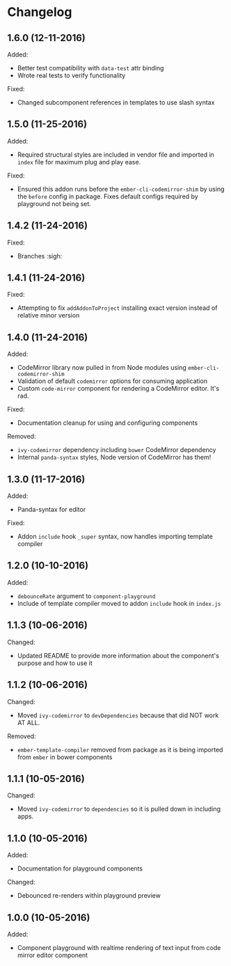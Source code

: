 # Changelog

## 1.6.0 (12-11-2016)
Added:
- Better test compatibility with `data-test` attr binding
- Wrote real tests to verify functionality

Fixed:
- Changed subcomponent references in templates to use slash syntax

## 1.5.0 (11-25-2016)
Added:
- Required structural styles are included in vendor file and imported in `index` file for maximum plug and play ease.

Fixed:
- Ensured this addon runs before the `ember-cli-codemirror-shim` by using the `before` config in package. Fixes default configs required by playground not being set.

## 1.4.2 (11-24-2016)
Fixed:
- Branches :sigh:

## 1.4.1 (11-24-2016)
Fixed:
- Attempting to fix `addAddonToProject` installing exact version instead of relative minor version

## 1.4.0 (11-24-2016)
Added:
- CodeMirror library now pulled in from Node modules using `ember-cli-codemirror-shim`
- Validation of default `codemirror` options for consuming application
- Custom `code-mirror` component for rendering a CodeMirror editor. It's rad.

Fixed:
- Documentation cleanup for using and configuring components

Removed:
- `ivy-codemirror` dependency including `bower` CodeMirror dependency
- Internal `panda-syntax` styles, Node version of CodeMirror has them!

## 1.3.0 (11-17-2016)
Added:
- Panda-syntax for editor

Fixed:
- Addon `include` hook `_super` syntax, now handles importing template compiler

## 1.2.0 (10-10-2016)
Added:
- `debounceRate` argument to `component-playground`
- Include of template compiler moved to addon `include` hook in `index.js`

## 1.1.3 (10-06-2016)

Changed:
- Updated README to provide more information about the component's purpose and how to use it

## 1.1.2 (10-06-2016)

Changed:
- Moved `ivy-codemirror` to `devDependencies` because that did NOT work AT ALL.

Removed:
- `ember-template-compiler` removed from package as it is being imported from `ember` in bower components

## 1.1.1 (10-05-2016)

Changed:
- Moved `ivy-codemirror` to `dependencies` so it is pulled down in including apps.

## 1.1.0 (10-05-2016)

Added:
- Documentation for playground components

Changed:
- Debounced re-renders within playground preview

## 1.0.0 (10-05-2016)

Added:
- Component playground with realtime rendering of text input from code mirror editor component

